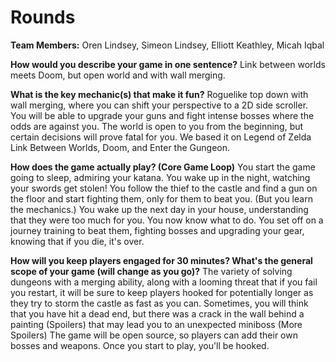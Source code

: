 # Rounds

**Team Members:** Oren Lindsey, Simeon Lindsey, Elliott Keathley, Micah Iqbal

**How would you describe your game in one sentence?** Link between worlds meets Doom, but open world and with wall merging.

**What is the key mechanic(s) that make it fun?** Roguelike top down with wall merging, where you can shift your perspective to a 2D side scroller.
You will be able to upgrade your guns and fight intense bosses where the odds are against you.
The world is open to you from the beginning, but certain decisions will prove fatal for you. We based it on Legend of Zelda Link Between Worlds, Doom, and Enter the Gungeon.

**How does the game actually play? (Core Game Loop)** You start the game going to sleep, admiring your katana. You wake up in the night, watching your swords get stolen!
You follow the thief to the castle and find a gun on the floor and start fighting them, only for them to beat you. (But you learn the mechanics.) 
You wake up the next day in your house, understanding that they were too much for you. You now know what to do.
You set off on a journey training to beat them, fighting bosses and upgrading your gear, knowing that if you die, it's over.

**How will you keep players engaged for 30 minutes? What's the general scope of your game (will change as you go)?** The variety of solving dungeons with a merging ability, along with a
looming threat that if you fail you restart, it will be sure to keep players hooked for potentially longer as they try to storm the castle as fast as you can.
Sometimes, you will think that you have hit a dead end, but there was a crack in the wall behind a painting (Spoilers) that may lead you to an unexpected miniboss (More Spoilers)
The game will be open source, so players can add their own bosses and weapons. Once you start to play, you'll be hooked.
